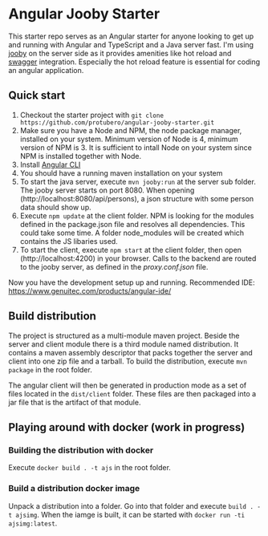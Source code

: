 # Angular Jooby Starter

This starter repo serves as an Angular starter for anyone looking to get up and running with Angular and TypeScript and a Java server fast. 
I'm using [jooby](https://github.com/jooby-project/jooby) on the server side as it provides amenities like hot reload and [swagger](https://swagger.io/) integration. Especially the hot reload feature is essential for coding an angular application.

## Quick start

1. Checkout the starter project with `git clone https://github.com/protubero/angular-jooby-starter.git`
1. Make sure you have a Node and NPM, the node package manager, installed on your system. Minimum version of Node is 4, minimum version of NPM is 3. It is sufficient to intall Node on your system since NPM is installed together with Node.   
1. Install [Angular CLI](https://github.com/angular/angular-cli)
1. You should have a running maven installation on your system
1. To start the java server, execute `mvn jooby:run` at the server sub folder. The jooby server starts on port 8080. When opening (http://localhost:8080/api/persons), a json structure with some person data should show up.  
1. Execute `npm update` at the client folder. NPM is looking for the modules defined in the package.json file and resolves all dependencies. This could take some time. A folder node_modules will be created which contains the JS libaries used.
1. To start the client, execute `npm start` at the client folder, then open (http://localhost:4200) in your browser. Calls to the backend are routed to the jooby server, as defined in the *proxy.conf.json* file.

Now you have the development setup up and running.
Recommended IDE: https://www.genuitec.com/products/angular-ide/
 

## Build distribution  
 
The project is structured as a multi-module maven project. Beside the server and client module there is a third module named distribution. 
It contains a maven assembly descriptor that packs together the server and client into one zip file and a tarball. To build the distribution, execute `mvn package` in the root folder.

The angular client will then be generated in production mode as a set of files located in the `dist/client` folder. These files are then packaged into a jar file that is the artifact of that module.
	
## Playing around with docker (work in progress)

### Building the distribution with docker

Execute `docker build . -t ajs` in the root folder.

### Build a distribution docker image

Unpack a distribution into a folder. Go into that folder and execute `build . -t ajsimg`. When the iamge is built, it can be started with `docker run -ti ajsimg:latest`.





	
